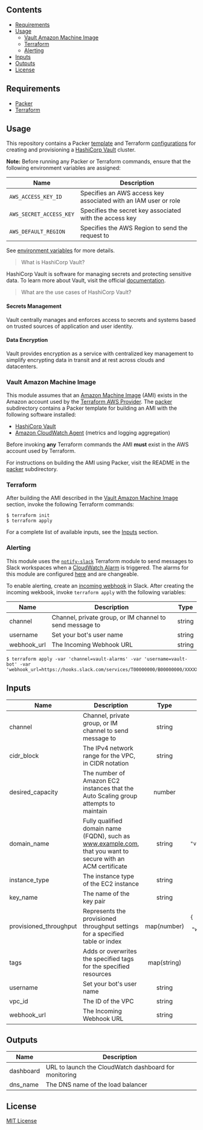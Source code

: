 ## Contents

- [Requirements](#requirements)
- [Usage](#usage)
  - [Vault Amazon Machine Image](#vault-amazon-machine-image)
  - [Terraform](#terraform)
  - [Alerting](#alerting)
- [Inputs](#inputs)
- [Outputs](#outputs)
- [License](#license)

## Requirements

- [Packer](https://packer.io/downloads.html)
- [Terraform](https://www.terraform.io/downloads.html)

## Usage

This repository contains a Packer [template](https://www.packer.io/docs/templates/index.html) and Terraform [configurations](https://www.terraform.io/docs/configuration/index.html) for creating and provisioning a [HashiCorp Vault](https://www.vaultproject.io/) cluster.

**Note:** Before running any Packer or Terraform commands, ensure that the following environment variables are assigned:

| Name | Description |
|------|-------------|
| `AWS_ACCESS_KEY_ID` | Specifies an AWS access key associated with an IAM user or role |
| `AWS_SECRET_ACCESS_KEY` | Specifies the secret key associated with the access key |
| `AWS_DEFAULT_REGION` | Specifies the AWS Region to send the request to |

See [environment variables](https://docs.aws.amazon.com/cli/latest/userguide/cli-configure-envvars.html) for more details.

> What is HashiCorp Vault?

HashiCorp Vault is software for managing secrets and protecting sensitive data. To learn more about Vault, visit the official [documentation](https://www.vaultproject.io/docs/).

> What are the use cases of HashiCorp Vault?

#### Secrets Management

Vault centrally manages and enforces access to secrets and systems based on trusted sources of application and user identity.

#### Data Encryption

Vault provides encryption as a service with centralized key management to simplify encrypting data in transit and at rest across clouds and datacenters.

### Vault Amazon Machine Image

This module assumes that an [Amazon Machine Image](https://docs.aws.amazon.com/AWSEC2/latest/UserGuide/AMIs.html) (AMI) exists in the Amazon account used by the [Terraform AWS Provider](https://www.terraform.io/docs/providers/aws/index.html). The [packer](packer) subdirectory contains a Packer template for building an AMI with the following software installed:

- [HashiCorp Vault](https://www.vaultproject.io/)
- [Amazon CloudWatch Agent](https://docs.aws.amazon.com/AmazonCloudWatch/latest/monitoring/Install-CloudWatch-Agent.html) (metrics and logging aggregation)

Before invoking **any** Terraform commands the AMI **must** exist in the AWS account used by Terraform.

For instructions on building the AMI using Packer, visit the README in the [packer](packer) subdirectory.

### Terraform

After building the AMI described in the [Vault Amazon Machine Image](#vault-amazon-machine-image) section, invoke the following Terraform commands:

    $ terraform init
    $ terraform apply

For a complete list of available inputs, see the [Inputs](#inputs) section.

### Alerting

This module uses the [`notify-slack`](https://registry.terraform.io/modules/terraform-aws-modules/notify-slack/aws) Terraform module to send messages to Slack workspaces when a [CloudWatch Alarm](https://docs.aws.amazon.com/AmazonCloudWatch/latest/monitoring/AlarmThatSendsEmail.html) is triggered. The alarms for this module are configured [here](https://github.com/jasonwalsh/terraform-aws-mongodb-vault/blob/master/main.tf#L10-L30) and are changeable.

To enable alerting, create an [incoming webhook](https://api.slack.com/incoming-webhooks) in Slack. After creating the incoming wekbook, invoke `terraform apply` with the following variables:

| Name | Description | Type |
|------|-------------|:----:|
| channel | Channel, private group, or IM channel to send message to | string |
| username | Set your bot's user name | string |
| webhook\_url | The Incoming Webhook URL | string |

    $ terraform apply -var 'channel=vault-alarms' -var 'username=vault-bot' -var 'webhook_url=https://hooks.slack.com/services/T00000000/B00000000/XXXXXXXXXXXXXXXXXXXXXXXX'

<!-- BEGINNING OF PRE-COMMIT-TERRAFORM DOCS HOOK -->
## Inputs

| Name | Description | Type | Default | Required |
|------|-------------|:----:|:-----:|:-----:|
| channel | Channel, private group, or IM channel to send message to | string | `""` | no |
| cidr\_block | The IPv4 network range for the VPC, in CIDR notation | string | `"10.0.0.0/16"` | no |
| desired\_capacity | The number of Amazon EC2 instances that the Auto Scaling group attempts to maintain | number | `"3"` | no |
| domain\_name | Fully qualified domain name (FQDN), such as www.example.com, that you want to secure with an ACM certificate | string | `"vault.corp.mongodb.com"` | no |
| instance\_type | The instance type of the EC2 instance | string | `"m5.2xlarge"` | no |
| key\_name | The name of the key pair | string | `""` | no |
| provisioned\_throughput | Represents the provisioned throughput settings for a specified table or index | map(number) | `{ "read_capacity_units": 10, "write_capacity_units": 10 }` | no |
| tags | Adds or overwrites the specified tags for the specified resources | map(string) | `{}` | no |
| username | Set your bot's user name | string | `""` | no |
| vpc\_id | The ID of the VPC | string | `""` | no |
| webhook\_url | The Incoming Webhook URL | string | `""` | no |

## Outputs

| Name | Description |
|------|-------------|
| dashboard | URL to launch the CloudWatch dashboard for monitoring |
| dns\_name | The DNS name of the load balancer |

<!-- END OF PRE-COMMIT-TERRAFORM DOCS HOOK -->

## License

[MIT License](LICENSE)
